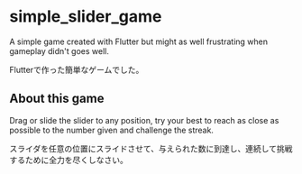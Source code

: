# simple_slider_game

A simple game created with Flutter but might as well frustrating when gameplay didn't goes well.

Flutterで作った簡単なゲームでした。

## About this game
Drag or slide the slider to any position, try your best to reach as close as possible to the number given and challenge the streak.

スライダを任意の位置にスライドさせて、与えられた数に到達し、連続して挑戦するために全力を尽くしなさい。
